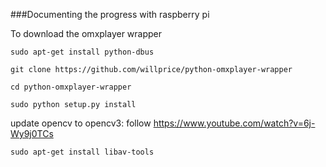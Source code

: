 ###Documenting the progress with raspberry pi

To download the omxplayer wrapper 

```sudo apt-get install python-dbus```

```git clone https://github.com/willprice/python-omxplayer-wrapper ```

```cd python-omxplayer-wrapper```

```sudo python setup.py install```

update opencv to opencv3: follow https://www.youtube.com/watch?v=6j-Wy9j0TCs

```sudo apt-get install libav-tools```
